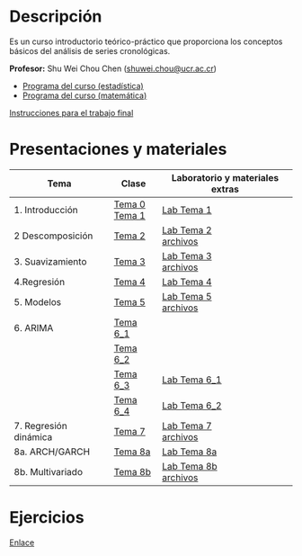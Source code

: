 # Descripción

Es un curso introductorio teórico-práctico que proporciona los conceptos
básicos del análisis de series cronológicas.

**Profesor:** Shu Wei Chou Chen (<shuwei.chou@ucr.ac.cr>)

-   [Programa del curso
    (estadística)](https://shuwei325.github.io/SP1633-II24/SP1633%20Series%20Cronológicas.pdf)
    <br>
-   [Programa del curso
    (matemática)](https://shuwei325.github.io/SP1633-II24/PF1328%20Series%20de%20Tiempo%20I.pdf)

[Instrucciones para el trabajo
final](https://shuwei325.github.io/SP1633-II24/instrucciones_trabajo.html)

# Presentaciones y materiales

| Tema | Clase | Laboratorio y materiales extras |
|----------------------|-------------------------|--------------------------|
| 1\. Introducción | [Tema 0](./Tema_0/presentacion.html) <br> [Tema 1](./Tema_1/presentacion.html) | [Lab Tema 1](./Tema_1/lab.html) |
| 2 Descomposición | [Tema 2](./Tema_2/presentacion.html) | [Lab Tema 2](./Tema_2/lab_Tema02.html) <br> [archivos](./Tema_2/Tema_2.zip) |
| 3\. Suavizamiento | [Tema 3](./Tema_3/presentacion.html) | [Lab Tema 3](./Tema_3/lab_Tema03.html) <br> [archivos](./Tema_3/Tema_3.zip) |
| 4.Regresión | [Tema 4](./Tema_4/presentacion.html) | [Lab Tema 4](./Tema_4/lab_Tema04.html) |
| 5\. Modelos | [Tema 5](./Tema_5/presentacion.html) | [Lab Tema 5](./Tema_5/lab_Tema05.html) <br> [archivos](./Tema_5/Tema_5.zip) |
| 6\. ARIMA | [Tema 6_1](./Tema_6/presentacion1.html) |  |
|  | [Tema 6_2](./Tema_6/presentacion2.html) |  |
|  | [Tema 6_3](./Tema_6/presentacion3.html) | [Lab Tema 6_1](./Tema_6/lab_Tema06_1.html) |
|  | [Tema 6_4](./Tema_6/presentacion4.html) | [Lab Tema 6_2](./Tema_6/lab_Tema06_2.html) |
| 7\. Regresión dinámica | [Tema 7](./Tema_7/presentacion.html) | [Lab Tema 7](./Tema_7/lab_Tema07.html) <br> [archivos](./Tema_7/Tema_7.zip) |
| 8a. ARCH/GARCH | [Tema 8a](./Tema_8a/presentacion.html) | [Lab Tema 8a](./Tema_8a/lab_Tema08a.zip) |
| 8b. Multivariado | [Tema 8b](./Tema_8b/presentacion.html) | [Lab Tema 8b](./Tema_8b/lab_Tema08b.zip) <br> [archivos](./Tema_7/archivos.zip) |

# Ejercicios

[Enlace](https://shuwei325.github.io/series_ej/)

